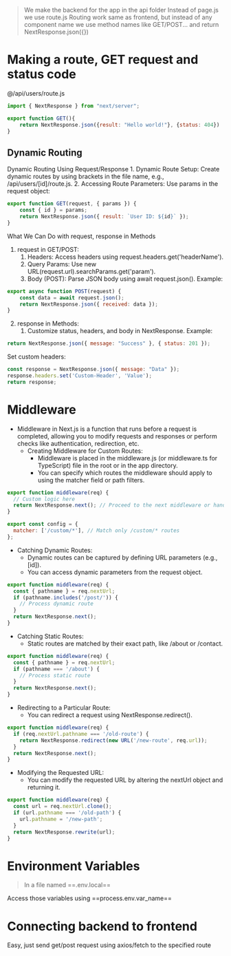 > We make the backend for the app in the api folder
> Instead of page.js we use route.js
> Routing work same as frontend, but instead of any component name we use method names like GET/POST... and return NextResponse.json({})

# Making a route, GET request and status code
@/api/users/route.js
```js
import { NextResponse } from "next/server";

export function GET(){
    return NextResponse.json({result: "Hello world!"}, {status: 404})
}
```

## Dynamic Routing
Dynamic Routing Using Request/Response
	1.	Dynamic Route Setup: Create dynamic routes by using brackets in the file name, e.g., /api/users/[id]/route.js.
	2.	Accessing Route Parameters: Use params in the request object:
```js
export function GET(request, { params }) {
    const { id } = params;
    return NextResponse.json({ result: `User ID: ${id}` });
}
```


What We Can Do with request, response in Methods
1. request in GET/POST:
	1. Headers: Access headers using request.headers.get('headerName').
	2. Query Params: Use new URL(request.url).searchParams.get('param').
	3. Body (POST): Parse JSON body using await request.json().
Example:
```js
export async function POST(request) {
    const data = await request.json();
    return NextResponse.json({ received: data });
}
```


2. response in Methods:
	1. Customize status, headers, and body in NextResponse.
Example:

```js
return NextResponse.json({ message: "Success" }, { status: 201 });
```

Set custom headers:

```js
const response = NextResponse.json({ message: "Data" });
response.headers.set('Custom-Header', 'Value');
return response;
```

# Middleware

- Middleware in Next.js is a function that runs before a request is completed, allowing you to modify requests and responses or perform checks like authentication, redirection, etc.
	- Creating Middleware for Custom Routes:
		- Middleware is placed in the middleware.js (or middleware.ts for TypeScript) file in the root or in the app directory.
		- You can specify which routes the middleware should apply to using the matcher field or path filters.
```js
export function middleware(req) {
  // Custom logic here
  return NextResponse.next(); // Proceed to the next middleware or handler
}

export const config = {
  matcher: ['/custom/*'], // Match only /custom/* routes
};
```


- Catching Dynamic Routes:
	- Dynamic routes can be captured by defining URL parameters (e.g., [id]).
	- You can access dynamic parameters from the request object.
```js
export function middleware(req) {
  const { pathname } = req.nextUrl;
  if (pathname.includes('/post/')) {
    // Process dynamic route
  }
  return NextResponse.next();
}
```

- Catching Static Routes:
	- Static routes are matched by their exact path, like /about or /contact.
```js
export function middleware(req) {
  const { pathname } = req.nextUrl;
  if (pathname === '/about') {
    // Process static route
  }
  return NextResponse.next();
}

```
- Redirecting to a Particular Route:
	- You can redirect a request using NextResponse.redirect().
```js
export function middleware(req) {
  if (req.nextUrl.pathname === '/old-route') {
    return NextResponse.redirect(new URL('/new-route', req.url));
  }
  return NextResponse.next();
}
```

- Modifying the Requested URL:
	- You can modify the requested URL by altering the nextUrl object and returning it.

```js
export function middleware(req) {
  const url = req.nextUrl.clone();
  if (url.pathname === '/old-path') {
    url.pathname = '/new-path';
  }
  return NextResponse.rewrite(url);
}
```

# Environment Variables

> In a file named ==.env.local==

Access those variables using ==process.env.var_name==

# Connecting backend to frontend
Easy, just send get/post request using axios/fetch to the specified route
